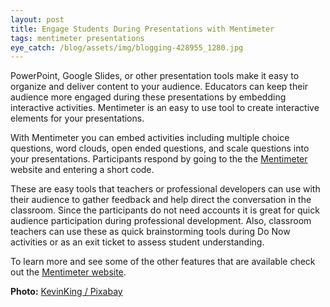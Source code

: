 ```yaml
---
layout: post
title: Engage Students During Presentations with Mentimeter
tags: mentimeter presentations
eye_catch: /blog/assets/img/blogging-428955_1280.jpg
---
```


PowerPoint, Google Slides, or other presentation tools make it easy to organize and deliver content to your audience.  Educators can keep their audience more engaged during these presentations by embedding interactive activities.  Mentimeter is an easy to use tool to create interactive elements for your presentations.

<!--more-->

With Mentimeter you can embed activities including multiple choice questions, word clouds, open ended questions, and scale questions into your presentations.  Participants respond by going to the the [Mentimeter](https://www.mentimeter.com/) website and entering a short code.

These are easy tools that teachers or professional developers can use with their audience to gather feedback and help direct the conversation in the classroom.  Since the participants do not need accounts it is great for quick audience participation during professional development.  Also, classroom teachers can use these as quick brainstorming tools during Do Now activities or as an exit ticket to assess student understanding.

To learn more and see some of the other features that are available check out the [Mentimeter website](https://www.mentimeter.com/).

**Photo:** [KevinKing / Pixabay](https://pixabay.com/illustrations/blogging-blog-social-media-428955/)